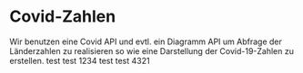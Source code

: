 # Covid-Zahlen
Wir benutzen eine Covid API und evtl. ein Diagramm API um  Abfrage der Länderzahlen zu realisieren so wie eine Darstellung der Covid-19-Zahlen zu erstellen.
test test 1234
test test 4321

